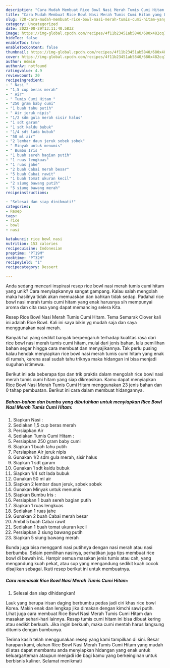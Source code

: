 ```yaml
---
description: "Cara Mudah Membuat Rice Bowl Nasi Merah Tumis Cumi Hitam yang Lezat Sekali"
title: "Cara Mudah Membuat Rice Bowl Nasi Merah Tumis Cumi Hitam yang Lezat Sekali"
slug: 720-cara-mudah-membuat-rice-bowl-nasi-merah-tumis-cumi-hitam-yang-lezat-sekali
category: Uncategorized
date: 2022-08-29T13:11:40.583Z
image: https://img-global.cpcdn.com/recipes/4f11b23451ab5840/680x482cq70/rice-bowl-nasi-merah-tumis-cumi-hitam-foto-resep-utama.jpg
hideToc: false
enableToc: true
enableTocContent: false
thumbnail: https://img-global.cpcdn.com/recipes/4f11b23451ab5840/680x482cq70/rice-bowl-nasi-merah-tumis-cumi-hitam-foto-resep-utama.jpg
cover: https://img-global.cpcdn.com/recipes/4f11b23451ab5840/680x482cq70/rice-bowl-nasi-merah-tumis-cumi-hitam-foto-resep-utama.jpg
author: Admin
authorAv: notfound
ratingvalue: 4.9
reviewcount: 20
recipeingredient:
- " Nasi "
- "1,5 cup beras merah"
- " Air"
- " Tumis Cumi Hitam "
- "250 gram baby cumi"
- "1 buah tahu putih"
- " Air jeruk nipis"
- "1/2 sdm gula merah sisir halus"
- "1 sdt garam"
- "1 sdt kaldu bubuk"
- "1/4 sdt lada bubuk"
- "50 ml air"
- "2 lembar daun jeruk sobek sobek"
- " Minyak untuk menumis"
- " Bumbu Iris "
- "1 buah sereh bagian putih"
- "1 ruas lengkuas"
- "1 ruas jahe"
- "2 buah Cabai merah besar"
- "5 buah Cabai rawit"
- "1 buah tomat ukuran kecil"
- "2 siung bawang putih"
- "5 siung bawang merah"
recipeinstructions:

- "Selesai dan siap dinikmati!"
categories:
- Resep
tags:
- rice
- bowl
- nasi

katakunci: rice bowl nasi 
nutrition: 153 calories
recipecuisine: Indonesian
preptime: "PT19M"
cooktime: "PT32M"
recipeyield: "1"
recipecategory: Dessert

---
```





Anda sedang mencari inspirasi resep rice bowl nasi merah tumis cumi hitam yang unik? Cara menyiapkannya sangat gampang. Kalau salah mengolah maka hasilnya tidak akan memuaskan dan bahkan tidak sedap. Padahal rice bowl nasi merah tumis cumi hitam yang enak harusnya sih mempunyai aroma dan cita rasa yang dapat memancing selera Kita.





Resep Rice Bowl Nasi Merah Tumis Cumi Hitam. Tema Semarak Clover kali ini adalah Rice Bowl. Kali ini saya bikin yg mudah saja dan saya menggunakan nasi merah.

Banyak hal yang sedikit banyak berpengaruh terhadap kualitas rasa dari rice bowl nasi merah tumis cumi hitam, mulai dari jenis bahan, lalu pemilihan bahan segar hingga cara membuat dan menyajikannya. Tak perlu pusing kalau hendak menyiapkan rice bowl nasi merah tumis cumi hitam yang enak di rumah, karena asal sudah tahu triknya maka hidangan ini bisa menjadi suguhan istimewa.






Berikut ini ada beberapa tips dan trik praktis dalam mengolah rice bowl nasi merah tumis cumi hitam yang siap dikreasikan. Kamu dapat menyiapkan Rice Bowl Nasi Merah Tumis Cumi Hitam menggunakan 23 jenis bahan dan 0 tahap pembuatan. Berikut ini cara dalam membuat hidangannya.

<!--inarticleads1-->

##### Bahan-bahan dan bumbu yang dibutuhkan untuk menyiapkan Rice Bowl Nasi Merah Tumis Cumi Hitam:

1. Siapkan  Nasi :
1. Sediakan 1,5 cup beras merah
1. Persiapkan  Air
1. Sediakan  Tumis Cumi Hitam :
1. Persiapkan 250 gram baby cumi
1. Siapkan 1 buah tahu putih
1. Persiapkan  Air jeruk nipis
1. Gunakan 1/2 sdm gula merah, sisir halus
1. Siapkan 1 sdt garam
1. Gunakan 1 sdt kaldu bubuk
1. Siapkan 1/4 sdt lada bubuk
1. Gunakan 50 ml air
1. Siapkan 2 lembar daun jeruk, sobek sobek
1. Gunakan  Minyak untuk menumis
1. Siapkan  Bumbu Iris :
1. Persiapkan 1 buah sereh bagian putih
1. Siapkan 1 ruas lengkuas
1. Sediakan 1 ruas jahe
1. Gunakan 2 buah Cabai merah besar
1. Ambil 5 buah Cabai rawit
1. Sediakan 1 buah tomat ukuran kecil
1. Persiapkan 2 siung bawang putih
1. Siapkan 5 siung bawang merah


Bunda juga bisa mengganti nasi putihnya dengan nasi merah atau nasi berbumbu. Selain pemilihan nasinya, perhatikan juga tips membuat rice bowl di bawah ini:. Hampir semua masakan jenis tumis atau cah, yang mengandung kuah pekat, atau sup yang mengandung sedikit kuah cocok disajikan sebagai. Ikuti resep berikut ini untuk membuatnya. 

<!--inarticleads2-->

##### Cara memasak Rice Bowl Nasi Merah Tumis Cumi Hitam:


1. Selesai dan siap dihidangkan!

Lauk yang berupa irisan daging berbumbu pedas jadi ciri khas rice bowl Korea. Makin enak dan lengkap jika dimakan dengan kimchi sawi putih. Lihat juga cara membuat Rice Bowl Nasi Merah Tumis Cumi Hitam dan masakan sehari-hari lainnya. Resep tumis cumi hitam ini bisa dibuat kering atau sedikit berkuah. Jika ingin berkuah, maka cumi mentah harus langsung ditumis dengan bumbunya. 

Terima kasih telah menggunakan resep yang kami tampilkan di sini. Besar harapan kami, olahan Rice Bowl Nasi Merah Tumis Cumi Hitam yang mudah di atas dapat membantu anda menyiapkan hidangan yang enak untuk keluarga/teman ataupun menjadi ide bagi kamu yang berkeinginan untuk berbisnis kuliner. Selamat menikmati
